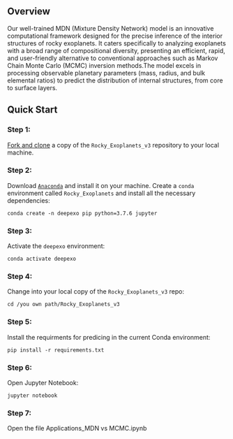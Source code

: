 ## Overview

Our well-trained MDN (Mixture Density Network) model is an innovative computational framework designed for the precise inference of the interior structures of rocky exoplanets. It caters specifically to analyzing exoplanets with a broad range of compositional diversity, presenting an efficient, rapid, and user-friendly alternative to conventional approaches such as Markov Chain Monte Carlo (MCMC) inversion methods.The model excels in processing observable planetary parameters (mass, radius, and bulk elemental ratios) to predict the distribution of internal structures, from core to surface layers.

## Quick Start
### Step 1:
[Fork and clone](https://help.github.com/articles/fork-a-repo) a copy of the `Rocky_Exoplanets_v3` repository to your local machine.

### Step 2:
Download [`Anaconda`](https://www.anaconda.com/products/individual#Downloads) and install it on your machine.
Create a `conda` environment called `Rocky_Exoplanets` and install all the necessary dependencies:

    conda create -n deepexo pip python=3.7.6 jupyter
    
### Step 3:
Activate the `deepexo` environment:

    conda activate deepexo

### Step 4:
Change into your local copy of the `Rocky_Exoplanets_v3` repo:

    cd /you own path/Rocky_Exoplanets_v3

### Step 5:
Install the requirments for predicing in the current Conda environment:

    pip install -r requirements.txt

### Step 6:
Open Jupyter Notebook:

    jupyter notebook

### Step 7:
Open the file Applications_MDN vs MCMC.ipynb
